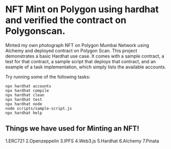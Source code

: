 # **NFT Mint on Polygon using hardhat and verified the contract on Polygonscan.**
Minted my own photograph NFT on Polygon Mumbai Network using Alchemy and deployed contract on Polygon Scan.
This project demonstrates a basic Hardhat use case. It comes with a sample contract, a test for that contract, a sample script that deploys that contract, and an example of a task implementation, which simply lists the available accounts.

Try running some of the following tasks:

```shell
npx hardhat accounts
npx hardhat compile
npx hardhat clean
npx hardhat test
npx hardhat node
node scripts/sample-script.js
npx hardhat help
```
## Things we have used for Minting an NFT!
1.ERC721
2.Openzeppelin
3.IPFS
4.Web3.js
5.Hardhat
6.Alchemy
7.Pinata


